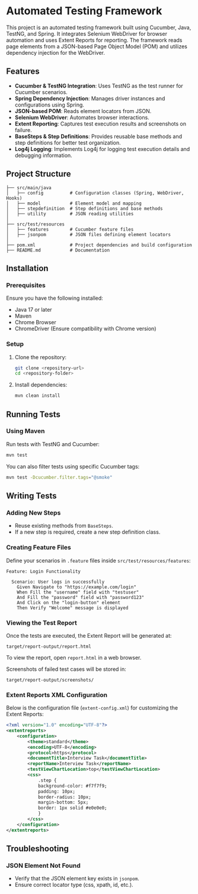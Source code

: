# Automated Testing Framework

This project is an automated testing framework built using Cucumber, Java, TestNG, and Spring. It integrates Selenium WebDriver for browser automation and uses Extent Reports for reporting. The framework reads page elements from a JSON-based Page Object Model (POM) and utilizes dependency injection for the WebDriver.

## Features

- **Cucumber & TestNG Integration**: Uses TestNG as the test runner for Cucumber scenarios.
- **Spring Dependency Injection**: Manages driver instances and configurations using Spring.
- **JSON-based POM**: Reads element locators from JSON.
- **Selenium WebDriver**: Automates browser interactions.
- **Extent Reporting**: Captures test execution results and screenshots on failure.
- **BaseSteps & Step Definitions**: Provides reusable base methods and step definitions for better test organization.
- **Log4j Logging**: Implements Log4j for logging test execution details and debugging information.

## Project Structure

```
├── src/main/java
│   ├── config          # Configuration classes (Spring, WebDriver, Hooks)
│   ├── model           # Element model and mapping
│   ├── stepdefinition  # Step definitions and base methods
│   ├── utility         # JSON reading utilities
│
├── src/test/resources
│   ├── features        # Cucumber feature files
│   ├── jsonpom         # JSON files defining element locators
│
├── pom.xml             # Project dependencies and build configuration
├── README.md           # Documentation
```

## Installation

### Prerequisites

Ensure you have the following installed:

- Java 17 or later
- Maven
- Chrome Browser
- ChromeDriver (Ensure compatibility with Chrome version)

### Setup

1. Clone the repository:
   ```sh
   git clone <repository-url>
   cd <repository-folder>
   ```
2. Install dependencies:
   ```sh
   mvn clean install
   ```

## Running Tests

### Using Maven

Run tests with TestNG and Cucumber:

```sh
mvn test
```

You can also filter tests using specific Cucumber tags:

```sh
mvn test -Dcucumber.filter.tags="@smoke"
```

## Writing Tests

### Adding New Steps

- Reuse existing methods from `BaseSteps`.
- If a new step is required, create a new step definition class.

### Creating Feature Files

Define your scenarios in `.feature` files inside `src/test/resources/features`:

```gherkin
Feature: Login Functionality

  Scenario: User logs in successfully
    Given Navigate to "https://example.com/login"
    When Fill the "username" field with "testuser"
    And Fill the "password" field with "password123"
    And Click on the "login-button" element
    Then Verify "Welcome" message is displayed
```

### Viewing the Test Report

Once the tests are executed, the Extent Report will be generated at:

```
target/report-output/report.html
```

To view the report, open `report.html` in a web browser.

Screenshots of failed test cases will be stored in:

```
target/report-output/screenshots/
```

### Extent Reports XML Configuration

Below is the configuration file (`extent-config.xml`) for customizing the Extent Reports:

```xml
<?xml version="1.0" encoding="UTF-8"?>
<extentreports>
    <configuration>
        <theme>standard</theme>
        <encoding>UTF-8</encoding>
        <protocol>https</protocol>
        <documentTitle>Interview Task</documentTitle>
        <reportName>Interview Task</reportName>
        <testViewChartLocation>top</testViewChartLocation>
        <css>
            .step {
            background-color: #f7f7f9;
            padding: 10px;
            border-radius: 10px;
            margin-bottom: 5px;
            border: 1px solid #e0e0e0;
            }
        </css>
    </configuration>
</extentreports>
```

## Troubleshooting

### JSON Element Not Found

- Verify that the JSON element key exists in `jsonpom`.
- Ensure correct locator type (css, xpath, id, etc.).

